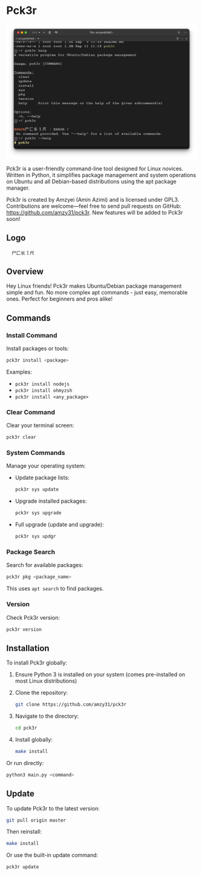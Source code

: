 # Pck3r

![Screenshot](screenshot/pck3r.png)

Pck3r is a user-friendly command-line tool designed for Linux novices. Written in Python, it simplifies package management and system operations on Ubuntu and all Debian-based distributions using the apt package manager.

Pck3r is created by Amzyei (Amin Azimi) and is licensed under GPL3. Contributions are welcome—feel free to send pull requests on GitHub: https://github.com/amzy31/pck3r. New features will be added to Pck3r soon!

## Logo

```
  尸⼕长㇌尺
```

## Overview

Hey Linux friends! Pck3r makes Ubuntu/Debian package management simple and fun. No more complex apt commands - just easy, memorable ones. Perfect for beginners and pros alike!

## Commands

### Install Command

Install packages or tools:

```bash
pck3r install <package>
```

Examples:
- `pck3r install nodejs`
- `pck3r install ohmyzsh`
- `pck3r install <any_package>`

### Clear Command

Clear your terminal screen:

```bash
pck3r clear
```

### System Commands

Manage your operating system:

- Update package lists:
  ```bash
  pck3r sys update
  ```

- Upgrade installed packages:
  ```bash
  pck3r sys upgrade
  ```

- Full upgrade (update and upgrade):
  ```bash
  pck3r sys updgr
  ```

### Package Search

Search for available packages:

```bash
pck3r pkg <package_name>
```

This uses `apt search` to find packages.

### Version

Check Pck3r version:

```bash
pck3r version
```

## Installation

To install Pck3r globally:

1. Ensure Python 3 is installed on your system (comes pre-installed on most Linux distributions)

2. Clone the repository:
   ```bash
   git clone https://github.com/amzy31/pck3r
   ```

3. Navigate to the directory:
   ```bash
   cd pck3r
   ```

4. Install globally:
   ```bash
   make install
   ```

Or run directly:
```bash
python3 main.py <command>
```

## Update

To update Pck3r to the latest version:

```bash
git pull origin master
```

Then reinstall:
```bash
make install
```

Or use the built-in update command:
```bash
pck3r update
```
